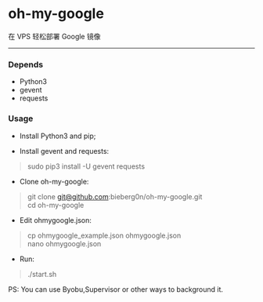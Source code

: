 # oh-my-google

在 VPS 轻松部署 Google 镜像

---

### Depends
* Python3  
* gevent  
* requests

### Usage
* Install Python3 and pip;

* Install gevent and requests:
> sudo pip3 install -U gevent requests

* Clone oh-my-google:
> git clone git@github.com:bieberg0n/oh-my-google.git  
> cd oh-my-google

* Edit ohmygoogle.json:
> cp ohmygoogle_example.json ohmygoogle.json  
> nano ohmygoogle.json

* Run:
> ./start.sh

PS: You can use Byobu,Supervisor or other ways to background it.
